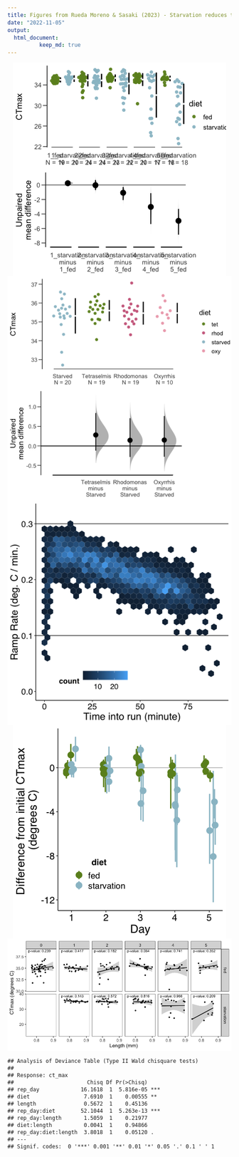 ```yaml
---
title: Figures from Rueda Moreno & Sasaki (2023) - Starvation reduces thermal limits of the widespread copepod *Acartia tonsa*
date: "2022-11-05"
output: 
  html_document:
          keep_md: true
---
```




<img src="markdown/fig-1-1.png" style="display: block; margin: auto;" />

<img src="markdown/supp-fig-1-diet-comparison-1.png" style="display: block; margin: auto;" />


<img src="markdown/supp-fig-3-ramping-rates-1.png" style="display: block; margin: auto;" />





<img src="markdown/supp-fig-4-replicate-effect-sizes-1.png" style="display: block; margin: auto;" />

<img src="markdown/supp-fig-5-ctmax-length-1.png" style="display: block; margin: auto;" />

```
## Analysis of Deviance Table (Type II Wald chisquare tests)
## 
## Response: ct_max
##                       Chisq Df Pr(>Chisq)    
## rep_day             16.1618  1  5.816e-05 ***
## diet                 7.6910  1    0.00555 ** 
## length               0.5672  1    0.45136    
## rep_day:diet        52.1044  1  5.263e-13 ***
## rep_day:length       1.5059  1    0.21977    
## diet:length          0.0041  1    0.94866    
## rep_day:diet:length  3.8018  1    0.05120 .  
## ---
## Signif. codes:  0 '***' 0.001 '**' 0.01 '*' 0.05 '.' 0.1 ' ' 1
```
